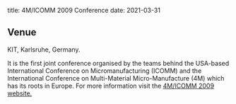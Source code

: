 title: 4M/ICOMM 2009 Conference
date: 2021-03-31

## Venue

KIT, Karlsruhe, Germany.

It is the first joint conference organised by the teams behind the USA-based International Conference on Micromanufacturing (ICOMM) and the International Conference on Multi-Material Micro-Manufacture (4M) which has its roots in Europe.
For more information visit the <a href="/conference/2009"> 4M/ICOMM 2009 website.</a>